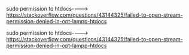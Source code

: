 
sudo permission to htdocs---->
https://stackoverflow.com/questions/43144325/failed-to-open-stream-permission-denied-in-opt-lampp-htdocs


sudo permission to htdocs---->
https://stackoverflow.com/questions/43144325/failed-to-open-stream-permission-denied-in-opt-lampp-htdocs
